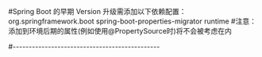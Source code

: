 #Spring Boot 的早期 Version 升级需添加以下依赖配置：
<dependency>
	<groupId>org.springframework.boot</groupId>
	<artifactId>spring-boot-properties-migrator</artifactId>
	<scope>runtime</scope>
</dependency>
#注意：添加到环境后期的属性(例如使用@PropertySource时)将不会被考虑在内

#----------------------------------------------

  